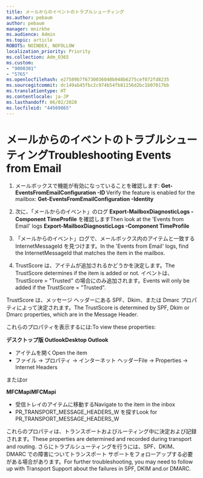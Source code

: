 ```yaml
---
title: メールからのイベントのトラブルシューティング
ms.author: pebaum
author: pebaum
manager: mnirkhe
ms.audience: Admin
ms.topic: article
ROBOTS: NOINDEX, NOFOLLOW
localization_priority: Priority
ms.collection: Adm_O365
ms.custom:
- "9000301"
- "5765"
ms.openlocfilehash: e27589b7f6730036040b948b6275cef072fd8235
ms.sourcegitcommit: dc149ab45fbc2c974b54fb81156d2bc1b07017bb
ms.translationtype: HT
ms.contentlocale: ja-JP
ms.lasthandoff: 06/02/2020
ms.locfileid: "44569865"
---
```

# <a name="troubleshooting-events-from-email"></a><span data-ttu-id="d25df-102">メールからのイベントのトラブルシューティング</span><span class="sxs-lookup"><span data-stu-id="d25df-102">Troubleshooting Events from Email</span></span>

1. <span data-ttu-id="d25df-103">メールボックスで機能が有効になっていることを確認します: **Get-EventsFromEmailConfiguration -ID <mailbox>**</span><span class="sxs-lookup"><span data-stu-id="d25df-103">Verify the feature is enabled for the mailbox: **Get-EventsFromEmailConfiguration -Identity <mailbox>**</span></span>

2. <span data-ttu-id="d25df-104">次に、「メールからのイベント」のログ **Export-MailboxDiagnosticLogs <mailbox> -Component TimeProfile** を確認します</span><span class="sxs-lookup"><span data-stu-id="d25df-104">Then look at the 'Events from Email' logs **Export-MailboxDiagnosticLogs <mailbox> -Component TimeProfile**</span></span>

3. <span data-ttu-id="d25df-105">「メールからのイベント」ログで、メールボックス内のアイテムと一致する InternetMessageId を見つけます。</span><span class="sxs-lookup"><span data-stu-id="d25df-105">In the 'Events from Email' logs, find the InternetMessageId that matches the item in the mailbox.</span></span>  

4. <span data-ttu-id="d25df-106">TrustScore は、アイテムが追加されるかどうかを決定します。</span><span class="sxs-lookup"><span data-stu-id="d25df-106">The TrustScore determines if the item is added or not.</span></span> <span data-ttu-id="d25df-107">イベントは、TrustScore = "Trusted" の場合にのみ追加されます。</span><span class="sxs-lookup"><span data-stu-id="d25df-107">Events will only be added if the TrustScore = "Trusted".</span></span>

<span data-ttu-id="d25df-108">TrustScore は、メッセージ ヘッダーにある SPF、Dkim、または Dmarc プロパティによって決定されます。</span><span class="sxs-lookup"><span data-stu-id="d25df-108">The TrustScore is determined by SPF, Dkim or Dmarc properties, which are in the Message Header.</span></span>

<span data-ttu-id="d25df-109">これらのプロパティを表示するには:</span><span class="sxs-lookup"><span data-stu-id="d25df-109">To view these properties:</span></span>

<span data-ttu-id="d25df-110">**デスクトップ版 Outlook**</span><span class="sxs-lookup"><span data-stu-id="d25df-110">**Desktop Outlook**</span></span>

- <span data-ttu-id="d25df-111">アイテムを開く</span><span class="sxs-lookup"><span data-stu-id="d25df-111">Open the item</span></span>
- <span data-ttu-id="d25df-112">ファイル -> プロパティ -> インターネット ヘッダー</span><span class="sxs-lookup"><span data-stu-id="d25df-112">File -> Properties -> Internet Headers</span></span>

<span data-ttu-id="d25df-113">または</span><span class="sxs-lookup"><span data-stu-id="d25df-113">or</span></span>

<span data-ttu-id="d25df-114">**MFCMapi**</span><span class="sxs-lookup"><span data-stu-id="d25df-114">**MFCMapi**</span></span>

- <span data-ttu-id="d25df-115">受信トレイのアイテムに移動する</span><span class="sxs-lookup"><span data-stu-id="d25df-115">Navigate to the item in the inbox</span></span>
- <span data-ttu-id="d25df-116">PR_TRANSPORT_MESSAGE_HEADERS_W を探す</span><span class="sxs-lookup"><span data-stu-id="d25df-116">Look for PR_TRANSPORT_MESSAGE_HEADERS_W</span></span>

<span data-ttu-id="d25df-117">これらのプロパティは、トランスポートおよびルーティング中に決定および記録されます。</span><span class="sxs-lookup"><span data-stu-id="d25df-117">These properties are determined and recorded during transport and routing.</span></span> <span data-ttu-id="d25df-118">さらにトラブルシューティングを行うには、SPF、DKIM、DMARC での障害についてトランスポート サポートをフォローアップする必要がある場合があります。</span><span class="sxs-lookup"><span data-stu-id="d25df-118">For further troubleshooting, you may need to follow up with Transport Support about the failures in  SPF, DKIM and.or DMARC.</span></span>